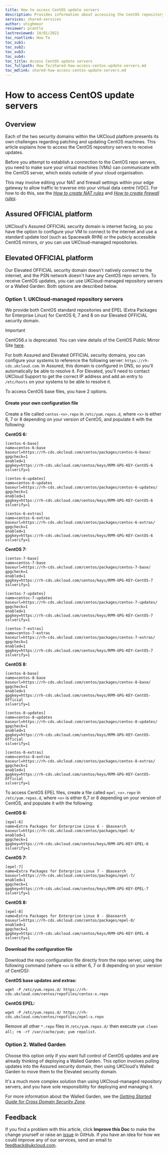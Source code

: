 ```yaml
---
title: How to access CentOS update servers
description: Provides information about accessing the CentOS repository servers to keep your CentOS VMs up to date
services: shared-services
author: shighmoor
reviewer: pcantle
lastreviewed: 18/01/2021
toc_rootlink: How To
toc_sub1: 
toc_sub2:
toc_sub3:
toc_sub4:
toc_title: Access CentOS update servers
toc_fullpath: How To/shared-how-access-centos-update-servers.md
toc_mdlink: shared-how-access-centos-update-servers.md
---
```


# How to access CentOS update servers

## Overview

Each of the two security domains within the UKCloud platform presents its own challenges regarding patching and updating CentOS machines. This article explains how to access the CentOS repository servers to receive updates.

Before you attempt to establish a connection to the CentOS repo servers, you need to make sure your virtual machines (VMs) can communicate with the CentOS server, which exists outside of your cloud organisation.

This may involve editing your NAT and firewall settings within your edge gateway to allow traffic to traverse into your virtual data centre (VDC). For how to do this, see the [*How to create NAT rules*](../vmware/vmw-how-create-nat-rules.md) and [*How to create firewall rules*](../vmware/vmw-how-create-firewall-rules.md).

## Assured OFFICIAL platform

UKCloud's Assured OFFICIAL security domain is internet facing, so you have the option to configure your VM to connect to the internet and use a standard update tool (such as Spacewalk RHN) or the pubicly accessible CentOS mirrors, or you can use UKCloud-managed repositories.

## Elevated OFFICIAL platform

Our Elevated OFFICIAL security domain doesn't natively connect to the internet, and the PSN network doesn't have any CentOS repo servers. To receive CentOS updates, you can use UKCloud-managed repository servers or a Walled Garden. Both options are described below.

### Option 1. UKCloud-managed repository servers

We provide both CentOS standard repositories and EPEL (Extra Packages for Enterprise Linux) for CentOS 6, 7  and 8 on our Elevated OFFICIAL security domain.

> [!IMPORTANT]
> CentOS6.x is deprecated. You can view details of the CentOS Public Mirror Site [here](http://mirror.centos.org/centos/6.10/readme).

For both Assured and Elevated OFFICIAL security domains, you can configure your systems to reference the following server: `https://rh-cds.ukcloud.com`. In Assured, this domain is configured in DNS, so you'll automatically be able to resolve it. For Elevated, you'll need to contact UKCloud Support to get the correct IP address and add an entry to `/etc/hosts` on your systems to be able to resolve it.

To access CentOS base files, you have 2 options.

#### Create your own configuration file

Create a file called `centos-<x>.repo` in `/etc/yum.repos.d`, where `<x>` is either 6, 7 or 8 depending on your version of CentOS, and populate it with the following:

**CentOS 6:**

```none
[centos-6-base]
name=centos-6-base
baseurl=https://rh-cds.ukcloud.com/centos/packages/centos-6-base/
gpgcheck=1
enabled=1
gpgkey=https://rh-cds.ukcloud.com/centos/keys/RPM-GPG-KEY-CentOS-6
sslverify=1

[centos-6-updates]
name=centos-6-updates
baseurl=https://rh-cds.ukcloud.com/centos/packages/centos-6-updates/
gpgcheck=1
enabled=1
gpgkey=https://rh-cds.ukcloud.com/centos/keys/RPM-GPG-KEY-CentOS-6
sslverify=1

[centos-6-extras]
name=centos-6-extras
baseurl=https://rh-cds.ukcloud.com/centos/packages/centos-6-extras/
gpgcheck=1
enabled=1
gpgkey=https://rh-cds.ukcloud.com/centos/keys/RPM-GPG-KEY-CentOS-6
sslverify=1
```

**CentOS 7:**

```none
[centos-7-base]
name=centos-7-base
baseurl=https://rh-cds.ukcloud.com/centos/packages/centos-7-base/
gpgcheck=1
enabled=1
gpgkey=https://rh-cds.ukcloud.com/centos/keys/RPM-GPG-KEY-CentOS-7
sslverify=1

[centos-7-updates]
name=centos-7-updates
baseurl=https://rh-cds.ukcloud.com/centos/packages/centos-7-updates/
gpgcheck=1
enabled=1
gpgkey=https://rh-cds.ukcloud.com/centos/keys/RPM-GPG-KEY-CentOS-7
sslverify=1

[centos-7-extras]
name=centos-7-extras
baseurl=https://rh-cds.ukcloud.com/centos/packages/centos-7-extras/
gpgcheck=1
enabled=1
gpgkey=https://rh-cds.ukcloud.com/centos/keys/RPM-GPG-KEY-CentOS-7
sslverify=1
```

**CentOS 8:**

```none
[centos-8-base]
name=centos-8-base
baseurl=https://rh-cds.ukcloud.com/centos/packages/centos-8-base/
gpgcheck=1
enabled=1
gpgkey=https://rh-cds.ukcloud.com/centos/keys/RPM-GPG-KEY-CentOS-Official
sslverify=1

[centos-8-updates]
name=centos-8-updates
baseurl=https://rh-cds.ukcloud.com/centos/packages/centos-8-updates/
gpgcheck=1
enabled=1
gpgkey=https://rh-cds.ukcloud.com/centos/keys/RPM-GPG-KEY-CentOS-Official
sslverify=1

[centos-8-extras]
name=centos-8-extras
baseurl=https://rh-cds.ukcloud.com/centos/packages/centos-8-extras/
gpgcheck=1
enabled=1
gpgkey=https://rh-cds.ukcloud.com/centos/keys/RPM-GPG-KEY-CentOS-Official
sslverify=1
```

To access CentOS EPEL files, create a file called `epel_<x>.repo` in `/etc/yum.repos.d`, where `<x>` is either 6,7 or 8 depending on your version of CentOS, and populate it with the following:

**CentOS 6:**

```none
[epel-6]
name=Extra Packages for Enterprise Linux 6 - $basearch
baseurl=https://rh-cds.ukcloud.com/centos/packages/epel-6/
enabled=1
gpgcheck=1
gpgkey=https://rh-cds.ukcloud.com/centos/keys/RPM-GPG-KEY-EPEL-6
sslverify=1
```

**CentOS 7:**

```none
[epel-7]
name=Extra Packages for Enterprise Linux 7 - $basearch
baseurl=https://rh-cds.ukcloud.com/centos/packages/epel-7/
enabled=1
gpgcheck=1
gpgkey=https://rh-cds.ukcloud.com/centos/keys/RPM-GPG-KEY-EPEL-7
sslverify=1
```

**CentOS 8:**

```none
[epel-8]
name=Extra Packages for Enterprise Linux 8 - $basearch
baseurl=https://rh-cds.ukcloud.com/centos/packages/epel-8/
enabled=1
gpgcheck=1
gpgkey=https://rh-cds.ukcloud.com/centos/keys/RPM-GPG-KEY-EPEL-8
sslverify=1
```

#### Download the configuration file

Download the repo configuration file directly from the repo server, using the following command (where `<x>` is either 6, 7 or 8 depending on your version of CentOS):

**CentOS base updates and extras:**

```none
wget -P /etc/yum.repos.d/ https://rh-cds.ukcloud.com/centos/repofiles/centos-x.repo
```

**CentOS EPEL:**

```none
wget -P /etc/yum.repos.d/ https://rh-cds.ukcloud.com/centos/repofiles/epel-x.repo
```

Remove all other `*.repo` files in `/etc/yum.repos.d/` then execute `yum clean all; rm -rf /var/cache/yum; yum repolist`.

### Option 2. Walled Garden

Choose this option only if you want full control of CentOS updates and are already thinking of deploying a Walled Garden. This option involves pulling updates into the Assured security domain, then using UKCloud's Walled Garden to move them to the Elevated security domain.

It's a much more complex solution than using UKCloud-managed repository servers, and you have sole responsibility for deploying and managing it.

For more information about the Walled Garden, see the [*Getting Started Guide for Cross Domain Security Zone*](../cdsz/cdsz-gs-walled-garden.md).

## Feedback

If you find a problem with this article, click **Improve this Doc** to make the change yourself or raise an [issue](https://github.com/UKCloud/documentation/issues) in GitHub. If you have an idea for how we could improve any of our services, send an email to <feedback@ukcloud.com>.
